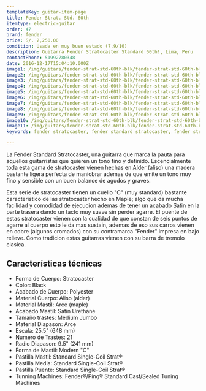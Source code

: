 ```yaml
---
templateKey: guitar-item-page
title: Fender Strat. Std. 60th
itemtype: electric-guitar
order: 47
brand: fender
price: S/. 2,250.00
condition: Usada en muy buen estado (7.9/10)
description: Guitarra Fender Stratocaster Standard 60th!, Lima, Peru
contactPhone: 51992780348
date: 2016-12-17T15:04:10.000Z
image1: /img/guitars/fender-strat-std-60th-blk/fender-strat-std-60th-blk-01.jpg
image2: /img/guitars/fender-strat-std-60th-blk/fender-strat-std-60th-blk-02.jpg
image3: /img/guitars/fender-strat-std-60th-blk/fender-strat-std-60th-blk-03.jpg
image4: /img/guitars/fender-strat-std-60th-blk/fender-strat-std-60th-blk-04.jpg
image5: /img/guitars/fender-strat-std-60th-blk/fender-strat-std-60th-blk-05.jpg
image6: /img/guitars/fender-strat-std-60th-blk/fender-strat-std-60th-blk-06.jpg
image7: /img/guitars/fender-strat-std-60th-blk/fender-strat-std-60th-blk-07.jpg
image8: /img/guitars/fender-strat-std-60th-blk/fender-strat-std-60th-blk-08.jpg
image9: /img/guitars/fender-strat-std-60th-blk/fender-strat-std-60th-blk-09.jpg
image10: /img/guitars/fender-strat-std-60th-blk/fender-strat-std-60th-blk-10.jpg
image11: /img/guitars/fender-strat-std-60th-blk/fender-strat-std-60th-blk-11.jpg
keywords: fender stratocaster, fender standard stratocaster, fender stratocaster 60th, fender stratocaster 60th

---
```

La Fender Standard Stratocaster, una guitarra que marca la pauta para aquellos guitarristas que quieren un tono fino y definido. Escencialmente toda esta gama de stratocaster vienen hechas en Alder (aliso) una madera bastante ligera perfecta de maniobrar ademas de que emite un tono muy fino y sensible con un buen balance de agudos y graves.

Esta serie de stratocaster tienen un cuello "C" (muy standard) bastante caracteristico de las stratocaster hecho en Maple; algo que da mucha facilidad y comodidad de ejecucion ademas de tener un acabado Satin en la parte trasera dando un tacto muy suave sin perder agarre. El puente de estas stratocaster vienen con la cualidad de que constan de seis puntos de agarre al cuerpo esto le da mas sustain, ademas de eso sus carros vienen en cobre (algunos cromados) con su contramarca "Fender" impresa en bajo relieve. Como tradicion estas guitarras vienen con su barra de tremolo clasica.

## Características técnicas

* Forma de Cuerpo: Stratocaster
* Color: Black
* Acabado de Cuerpo: Polyester
* Material Cuerpo: Aliso (alder)
* Material Mastil: Arce (maple)
* Acabado Mastil: Satin Urethane
* Tamaño trastes: Medium Jumbo
* Material Diapason: Arce
* Escala: 25.5" (648 mm)
* Numero de Trastes: 21
* Radio Diapason: 9.5" (241 mm)
* Forma de Mastil: Modern "C"
* Pastilla Mastil: Standard Single-Coil Strat®
* Pastilla Media: Standard Single-Coil Strat®
* Pastilla Puente: Standard Single-Coil Strat®
* Tunning Machines: Fender®/Ping® Standard Cast/Sealed Tuning Machines